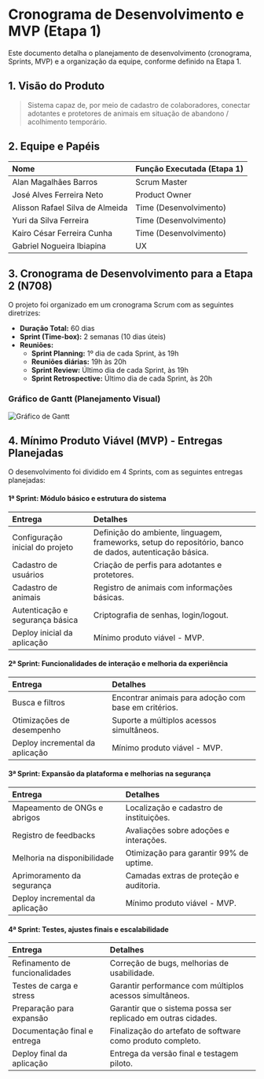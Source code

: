 # Cronograma de Desenvolvimento e MVP (Etapa 1)

Este documento detalha o planejamento de desenvolvimento (cronograma, Sprints, MVP) e a organização da equipe, conforme definido na Etapa 1.

## 1. Visão do Produto

> Sistema capaz de, por meio de cadastro de colaboradores, conectar adotantes e protetores de animais em situação de abandono / acolhimento temporário.

## 2. Equipe e Papéis

| Nome | Função Executada (Etapa 1) |
| :--- | :--- |
| Alan Magalhães Barros | Scrum Master |
| José Alves Ferreira Neto | Product Owner |
| Alisson Rafael Silva de Almeida| Time (Desenvolvimento) |
| Yuri da Silva Ferreira | Time (Desenvolvimento) |
| Kairo César Ferreira Cunha | Time (Desenvolvimento) |
| Gabriel Nogueira Ibiapina | UX |

## 3. Cronograma de Desenvolvimento para a Etapa 2 (N708)

O projeto foi organizado em um cronograma Scrum com as seguintes diretrizes:

- **Duração Total:** 60 dias
- **Sprint (Time-box):** 2 semanas (10 dias úteis)
- **Reuniões:**
    - **Sprint Planning:** 1º dia de cada Sprint, às 19h
    - **Reuniões diárias:** 19h às 20h
    - **Sprint Review:** Último dia de cada Sprint, às 19h
    - **Sprint Retrospective:** Último dia de cada Sprint, às 20h

### Gráfico de Gantt (Planejamento Visual)

![Gráfico de Gantt](img/grafico-gantt.png)

## 4. Mínimo Produto Viável (MVP) - Entregas Planejadas

O desenvolvimento foi dividido em 4 Sprints, com as seguintes entregas planejadas:

#### **1ª Sprint: Módulo básico e estrutura do sistema**
| Entrega | Detalhes |
| :--- | :--- |
| Configuração inicial do projeto | Definição do ambiente, linguagem, frameworks, setup do repositório, banco de dados, autenticação básica. |
| Cadastro de usuários | Criação de perfis para adotantes e protetores. |
| Cadastro de animais | Registro de animais com informações básicas. |
| Autenticação e segurança básica| Criptografia de senhas, login/logout. |
| Deploy inicial da aplicação | Mínimo produto viável - MVP. |

#### **2ª Sprint: Funcionalidades de interação e melhoria da experiência**
| Entrega | Detalhes |
| :--- | :--- |
| Busca e filtros | Encontrar animais para adoção com base em critérios. |
| Otimizações de desempenho | Suporte a múltiplos acessos simultâneos. |
| Deploy incremental da aplicação| Mínimo produto viável - MVP. |

#### **3ª Sprint: Expansão da plataforma e melhorias na segurança**
| Entrega | Detalhes |
| :--- | :--- |
| Mapeamento de ONGs e abrigos| Localização e cadastro de instituições. |
| Registro de feedbacks | Avaliações sobre adoções e interações. |
| Melhoria na disponibilidade | Otimização para garantir 99% de uptime. |
| Aprimoramento da segurança | Camadas extras de proteção e auditoria. |
| Deploy incremental da aplicação| Mínimo produto viável - MVP. |

#### **4ª Sprint: Testes, ajustes finais e escalabilidade**
| Entrega | Detalhes |
| :--- | :--- |
| Refinamento de funcionalidades| Correção de bugs, melhorias de usabilidade. |
| Testes de carga e stress | Garantir performance com múltiplos acessos simultâneos. |
| Preparação para expansão | Garantir que o sistema possa ser replicado em outras cidades. |
| Documentação final e entrega | Finalização do artefato de software como produto completo. |
| Deploy final da aplicação | Entrega da versão final e testagem piloto. |